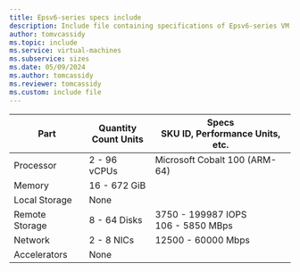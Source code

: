 ```yaml
---
title: Epsv6-series specs include
description: Include file containing specifications of Epsv6-series VM sizes.
author: tomvcassidy
ms.topic: include
ms.service: virtual-machines
ms.subservice: sizes
ms.date: 05/09/2024
ms.author: tomcassidy
ms.reviewer: tomcassidy
ms.custom: include file
---
```

| Part | Quantity <br>Count Units | Specs <br>SKU ID, Performance Units, etc.  |
|---|---|---|
| Processor      | 2 - 96  vCPUs       | Microsoft Cobalt 100 (ARM-64)                      |
| Memory         | 16 - 672  GiB        |                         |
| Local Storage  | None                 |                            |
| Remote Storage | 8 - 64 Disks         | 3750 - 199987 IOPS <br>106 - 5850 MBps     |
| Network        | 2 - 8  NICs          | 12500 - 60000  Mbps           |
| Accelerators   | None                 |                          |
